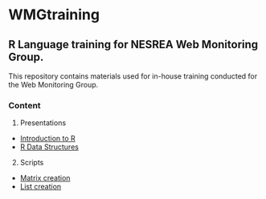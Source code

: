 # WMGtraining 
## R Language training for NESREA Web Monitoring Group.

This repository contains materials used for in-house training conducted for the Web Monitoring Group.

### Content
1. Presentations
  * [Introduction to R](https://github.com/NESREA/WMGtraining/blob/master/presentations/intro-to-r-programming.pdf)
  * [R Data Structures](https://github.com/NESREA/WMGtraining/blob/master/presentations/r-data-structures.pdf)

2. Scripts 
  * [Matrix creation](https://github.com/NESREA/WMGtraining/blob/master/scripts/create-matrix.R)
  * [List creation](https://github.com/NESREA/WMGtraining/blob/master/scripts/create-list.R)

<!--
```person(given = "Victor", family = "Ordu", email = "victor.ordu@nesrea.gov.ng", role = c("aut", "cre"))```
-->


